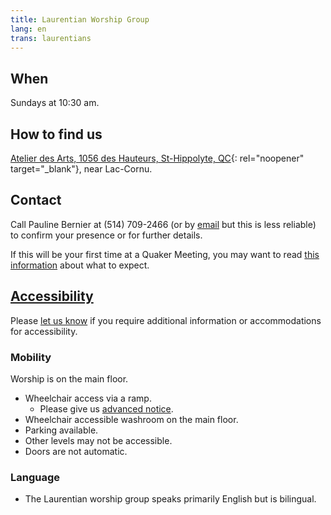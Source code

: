 ```yaml
---
title: Laurentian Worship Group
lang: en
trans: laurentians
---
```

## When
Sundays at 10:30 am.
## How to find us
[Atelier des Arts, 1056 des Hauteurs, St-Hippolyte, QC](https://goo.gl/maps/9LgPP2XZ7VcxjvDQ9){: rel="noopener" target="_blank"}, near Lac-Cornu.
## Contact <span class="stanchor"><a name="contact"></a></span>
Call Pauline Bernier at (514) 709-2466 (or by [email](mailto:laurentian@montreal.quaker.ca) but this is less reliable) to confirm your presence or for further details.

If this will be your first time at a Quaker Meeting, you may want to read [this information](about) about what to expect.

## [Accessibility](/accessibility) <span class="stanchor"><a name="accessibility"></a></span>
Please [let us know](/contact) if you require additional information or accommodations for accessibility.

### Mobility
Worship is on the main floor.
* Wheelchair access via a ramp.
  * Please give us [advanced notice](/laurentians#contact).
* Wheelchair accessible washroom on the main floor.
* Parking available.
* Other levels may not be accessible.
* Doors are not automatic.

### Language
* The Laurentian worship group speaks primarily English but is bilingual.
